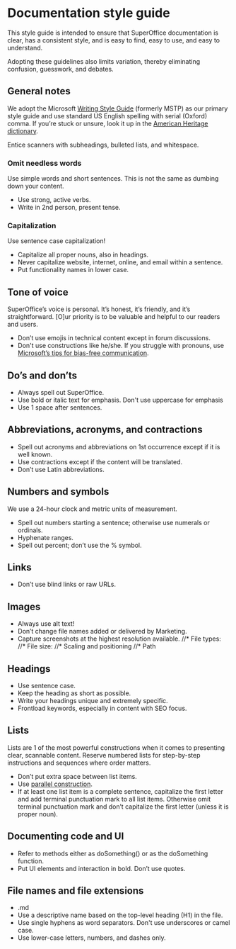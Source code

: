 # Documentation style guide

This style guide is intended to ensure that SuperOffice documentation is clear, has a consistent style, and is easy to find, easy to use, and easy to understand.

Adopting these guidelines also limits variation, thereby eliminating confusion, guesswork, and debates.

## General notes

We adopt the Microsoft [Writing Style Guide](https://docs.microsoft.com/en-us/style-guide/welcome/) (formerly MSTP) as our primary style guide and use standard US English spelling with serial (Oxford) comma. If you’re stuck or unsure, look it up in the [American Heritage dictionary](https://ahdictionary.com/).

Entice scanners with subheadings, bulleted lists, and whitespace.

### Omit needless words

Use simple words and short sentences. This is not the same as dumbing down your content.

* Use strong, active verbs.
* Write in 2nd person, present tense.

### Capitalization

Use sentence case capitalization!

* Capitalize all proper nouns, also in headings.
* Never capitalize website, internet, online, and email within a sentence.
* Put functionality names in lower case.

## Tone of voice

SuperOffice’s voice is personal. It’s honest, it’s friendly, and it’s straightforward. [O]ur priority is to be valuable and helpful to our readers and users.

* Don’t use emojis in technical content except in forum discussions.
* Don't use constructions like he/she. If you struggle with pronouns, use [Microsoft’s tips for bias-free communication](https://docs.microsoft.com/en-us/style-guide/bias-free-communication).

## Do’s and don’ts

* Always spell out SuperOffice.
* Use bold or italic text for emphasis. Don't use uppercase for emphasis
* Use 1 space after sentences.


## Abbreviations, acronyms, and contractions

* Spell out acronyms and abbreviations on 1st occurrence except if it is well known.
* Use contractions except if the content will be translated.
* Don’t use Latin abbreviations.

## Numbers and symbols

We use a 24-hour clock and metric units of measurement.

* Spell out numbers starting a sentence; otherwise use numerals or ordinals.
* Hyphenate ranges.
* Spell out percent; don’t use the % symbol.

## Links

* Don’t use blind links or raw URLs.

## Images

* Always use alt text!
* Don’t change file names added or delivered by Marketing.
* Capture screenshots at the highest resolution available.
//* File types:
//* File size:
//* Scaling and positioning
//* Path

## Headings

* Use sentence case.
* Keep the heading as short as possible.
* Write your headings unique and extremely specific.
* Frontload keywords, especially in content with SEO focus.

## Lists

Lists are 1 of the most powerful constructions when it comes to presenting clear, scannable content. Reserve numbered lists for step-by-step instructions and sequences where order matters.

* Don’t put extra space between list items.
* Use [parallel construction](https://docs.microsoft.com/en-us/style-guide/scannable-content/lists).
* If at least one list item is a complete sentence, capitalize the first letter and add terminal punctuation mark to all list items. Otherwise omit terminal punctuation mark and don’t capitalize the first letter (unless it is proper noun).

## Documenting code and UI

* Refer to methods either as doSomething() or as the doSomething function.
* Put UI elements and interaction in bold. Don’t use quotes. 

## File names and file extensions

* .md
* Use a descriptive name based on the top-level heading (H1) in the file.
* Use single hyphens as word separators. Don't use underscores or camel case.
* Use lower-case letters, numbers, and dashes only.
